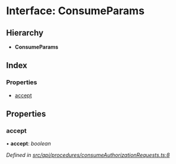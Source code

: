 # Interface: ConsumeParams

## Hierarchy

* **ConsumeParams**

## Index

### Properties

* [accept](_src_api_procedures_consumeauthorizationrequests_.consumeparams.md#accept)

## Properties

###  accept

• **accept**: *boolean*

*Defined in [src/api/procedures/consumeAuthorizationRequests.ts:8](https://github.com/PolymathNetwork/polymesh-sdk/blob/2aa4a44/src/api/procedures/consumeAuthorizationRequests.ts#L8)*
